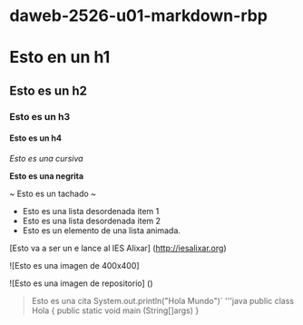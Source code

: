 # daweb-2526-u01-markdown-rbp

# Esto en un h1

## Esto es un h2

### Esto es un h3

#### Esto es un h4

*Esto es una cursiva*

**Esto es una negrita**

~ Esto es un tachado ~

- Esto es una lista desordenada item 1
- Esto es una lista desordenada item 2
- Esto es un elemento de una lista animada.

[Esto va a ser un e
lance al IES Alixar] (http://iesalixar.org)

![Esto es una imagen de 400x400]

![Esto es una imagen de repositorio] ()

> Esto es una cita
System.out.println("Hola Mundo")´
'''java
public class Hola {
    public static void main (String[]args)
}